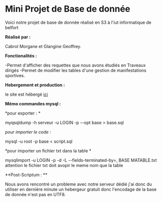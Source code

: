 Mini Projet de Base de donnée 
=============================

Voici notre projet de base de donnée réalisé en S3 à l'iut informatique de belfort

**Réalisé par :**

Cabrol Morgane et Glangine Geoffrey.

**Fonctionalités :**

-Permet d'afficher des requettes que nous avons étudiés en Traveaux dirigés 
-Permet de modifier les tables d'une gestion de manifestations sportives.

**Hebergement et production :**

le site est hébergé [ici](http://kwidz404.esy.es/Mini_projet/index.php) 

**Mémo commandes mysql :**

*pour exporter : *

myqsqldump -h serveur -u LOGIN -p --opt base > base.sql

*pour importer le code :*

mysql -u root -p base < script.sql

*pour importer un fichier txt dans la table *

mysqlimport -u LOGIN -p -d -L --fields-terminated-by=, BASE MATABLE.txt 
attention le fichier txt doit avopir le meme nom que la table

**Post-Scriptum : **

Nous avons rencontré un probleme avec notre serveur dédié j'ai donc du utiliser en dernière minute un hebergeur gratuit donc l'encodage de la base de donnée n'est pas en UTF8.

 
 

